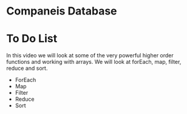 # Companeis Database

<h1>To Do List</h1>
<p>In this video we will look at some of the very powerful higher order functions and working with arrays. We will look at forEach, map, filter, reduce and sort.
</p>

<ul>
    <li>ForEach</li>
    <li>Map</li>
    <li>Filter</li>
    <li>Reduce</li>
    <li>Sort</li>
</ul>